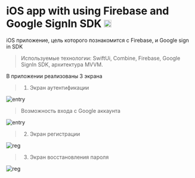 # iOS app with using Firebase and Google SignIn SDK <img src="https://firebase.google.com/downloads/brand-guidelines/SVG/logo-logomark.svg" width="20" height="20">

iOS приложение, цель которого познакомится с Firebase, и Google sign in SDK

> Используемые технологии: 
SwiftUi, Combine, Firebase, Google SignIn SDK, архитектура MVVM. 

В приложении реализованы 3 экрана

>1. Экран аутентификации

![entry](Gif/Entry.png)

> Возможность входа с Google аккаунта

![entry](Gif/GifGoogleSignIn.gif)

> 2. Экран регистрации

![reg](Gif/GifReg.gif)

> 3. Экран восстановления пароля

![reg](Gif/GifRestore.gif) 
